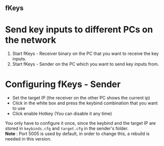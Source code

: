 ## fKeys
# Send key inputs to different PCs on the network

1. Start fKeys - Receiver binary on the PC that you want to receive the key inputs.
2. Start fKeys - Sender on the PC which you want to send key inputs from.

# Configuring fKeys - Sender

- Set the target IP (the receiver on the other PC shows the current ip)
- Click in the white box and press the keybind combination that you want to use
- Click enable Hotkey (You can disable it any time)

You only have to configure it once, since the keybind and the target IP are stored in `keybinds.cfg` and `target.cfg` in the sender's folder.</br>
**Note** : Port 5005 is used by default, in order to change this, a rebuild is needed in this version.
